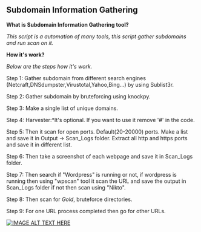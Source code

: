 ## Subdomain Information Gathering

**What is Subdomain Information Gathering tool?**

*This script is a automation of many tools, this script gather subdomains and run scan on it.*

**How it's work?**

*Below are the steps how it's work.*

Step 1: Gather subdomain from different search engines (Netcraft,DNSdumpster,Virustotal,Yahoo,Bing...) by using Sublist3r.

Step 2: Gather subdomain by bruteforcing using knockpy.

Step 3: Make a single list of unique domains.

Step 4: Harvester:*It's optional. If you want to use it remove '#' in the code.

Step 5: Then it scan for open ports. Default(20-20000) ports. Make a list and save it in Output -> Scan_Logs folder. Extract all http and https ports and save it in different list.

Step 6: Then take a screenshot of each webpage and save it in Scan_Logs folder.

Step 7: Then search if "Wordpress" is running or not, if wordpress is running then using "wpscan" tool it scan the URL and save the output in Scan_Logs folder if not then scan using "Nikto".

Step 8: Then scan for *Gold*, bruteforce directories.

Step 9: For one URL process completed then go for other URLs.



[![IMAGE ALT TEXT HERE](https://i.imgur.com/zmoTAZw.png)](https://www.youtube.com/watch?v=Nwg__mKtx1o)
